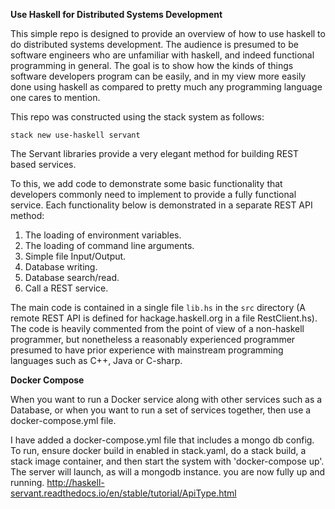 __Use Haskell for Distributed Systems Development__

This simple repo is designed to provide an overview of how to use haskell to do distributed systems development. The
audience is presumed to be software engineers who are unfamiliar with haskell, and indeed functional programming in
general. The goal is to show how the kinds of things software developers program can be easily, and in my view more
easily done using haskell as compared to pretty much any programming language one cares to mention.

This repo was constructed using the stack system as follows:

```
stack new use-haskell servant
```

The Servant libraries provide a very elegant method for building REST based services.

To this, we add code to demonstrate some basic functionality that developers commonly need to implement to provide a
fully functional service. Each functionality below is demonstrated in a separate REST API method:

1. The loading of environment variables.
2. The loading of command line arguments.
3. Simple file Input/Output.
4. Database writing.
5. Database search/read.
6. Call a REST service.

The main code is contained in a single file `lib.hs` in the `src` directory (A remote REST API is defined for hackage.haskell.org in a file RestClient.hs). The code is heavily commented from the point
of view of a non-haskell programmer, but nonetheless a reasonably experienced programmer presumed to have prior
experience with mainstream programming languages such as C++, Java or C-sharp.

__Docker Compose__

When you want to run a Docker service along with other services such as a Database, or when you want to run a set of services together, then use a docker-compose.yml file.

I have added a docker-compose.yml file that includes a mongo db config. To run, ensure docker build in enabled in stack.yaml, do a stack build, a stack image container, and then start the system with 'docker-compose up'. The server will launch, as will a mongodb instance. you are now fully up and running.
http://haskell-servant.readthedocs.io/en/stable/tutorial/ApiType.html